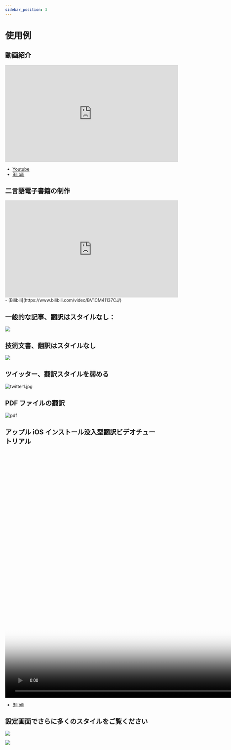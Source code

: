 ```yaml
---
sidebar_position: 3
---
```


# 使用例

## 動画紹介

<iframe width="560" height="315" src="https://www.youtube.com/embed/0nIzWCseLVo" title="YouTube video player" frameBorder="0" allow="accelerometer; autoplay; clipboard-write; encrypted-media; gyroscope; picture-in-picture; web-share" allowFullScreen></iframe>

- [Youtube](https://youtu.be/0nIzWCseLVo)
- [Bilibili](https://www.bilibili.com/video/BV1Ws4y1u7M9/)

## 二言語電子書籍の制作

<iframe width="560" height="315" src="https://www.youtube.com/embed/FBsQ0Zs6qMA" title="YouTube video player" frameborder="0" allow="accelerometer; autoplay; clipboard-write; encrypted-media; gyroscope; picture-in-picture; web-share" allowfullscreen></iframe>
- [Bilibili](https://www.bilibili.com/video/BV1CM41137CJ/)

## 一般的な記事、翻訳はスタイルなし：

![](https://s.immersivetranslate.com/static/official-static/assets/microsoft.png)

## 技術文書、翻訳はスタイルなし

![](https://s.immersivetranslate.com/static/official-static/assets/typescript.png)

## ツイッター、翻訳スタイルを弱める

![twitter1.jpg](https://s2.loli.net/2023/02/07/sA23c6FerQNnTtY.jpg)

## PDF ファイルの翻訳

![pdf](https://s.immersivetranslate.com/static/official-static/assets/pdf.png)

## アップル iOS インストール没入型翻訳ビデオチュートリアル

<video
controls
muted
height="800px"
poster="https://s.immersivetranslate.com/static/official-static/assets/safari-intro.webp" src="https://s.immersivetranslate.com/static/official-static/assets/ios-safari-enable.mp4"></video>

- [Bilibili](https://www.bilibili.com/video/BV1CM41137CJ/)

## 設定画面でさらに多くのスタイルをご覧ください

![](https://s.immersivetranslate.com/static/official-static/assets/config1.png)

![](https://s.immersivetranslate.com/static/official-static/assets/config.png)
